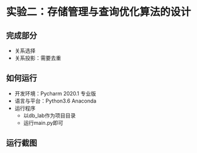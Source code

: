 # 实验二：存储管理与查询优化算法的设计
## 完成部分
- 关系选择
- 关系投影：需要去重
## 如何运行
- 开发环境：Pycharm 2020.1 专业版
- 语言与平台：Python3.6 Anaconda
- 运行程序
  - 以db_lab作为项目目录
  - 运行main.py即可
## 运行截图